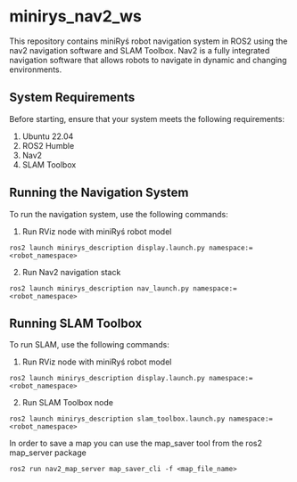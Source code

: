 # minirys_nav2_ws

This repository contains miniRyś robot navigation system in ROS2 using the nav2 navigation software and SLAM Toolbox. Nav2 is a fully integrated navigation software that allows robots to navigate in dynamic and changing environments. 

## System Requirements
Before starting, ensure that your system meets the following requirements:
1. Ubuntu 22.04
2. ROS2 Humble
3. Nav2 
4. SLAM Toolbox

## Running the Navigation System
To run the navigation system, use the following commands:
1. Run RViz node with miniRyś robot model
```
ros2 launch minirys_description display.launch.py namespace:=<robot_namespace>
```
2. Run Nav2 navigation stack
```
ros2 launch minirys_description nav_launch.py namespace:=<robot_namespace>
```

## Running SLAM Toolbox
To run SLAM, use the following commands:
1. Run RViz node with miniRyś robot model
```
ros2 launch minirys_description display.launch.py namespace:=<robot_namespace>
```
2. Run SLAM Toolbox node
```
ros2 launch minirys_description slam_toolbox.launch.py namespace:=<robot_namespace>
```
In order to save a map you can use the map_saver tool from the ros2 map_server package
```
ros2 run nav2_map_server map_saver_cli -f <map_file_name>
```
